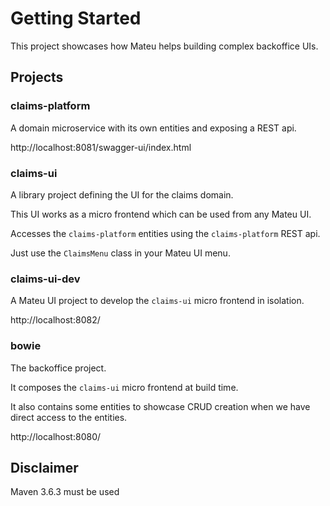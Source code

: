 # Getting Started

This project showcases how Mateu helps building complex backoffice UIs.

## Projects

### claims-platform

A domain microservice with its own entities and exposing a REST api.

http://localhost:8081/swagger-ui/index.html

### claims-ui

A library project defining the UI for the claims domain.

This UI works as a micro frontend which can be used from any Mateu UI.

Accesses the `claims-platform` entities using the `claims-platform` REST api.

Just use the `ClaimsMenu` class in your Mateu UI menu.

### claims-ui-dev

A Mateu UI project to develop the `claims-ui` micro frontend in isolation.

http://localhost:8082/

### bowie

The backoffice project. 

It composes the `claims-ui` micro frontend at build time.

It also contains some entities to showcase CRUD creation when we have direct access to the entities. 

http://localhost:8080/


## Disclaimer

Maven 3.6.3 must be used
